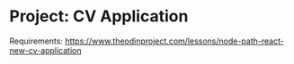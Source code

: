 # Project: CV Application

Requirements: https://www.theodinproject.com/lessons/node-path-react-new-cv-application
